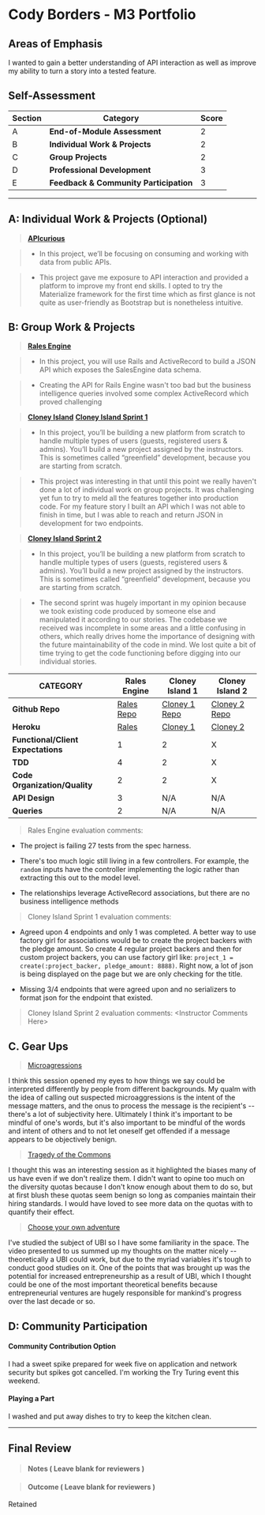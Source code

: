 # Cody Borders - M3 Portfolio

## Areas of Emphasis

I wanted to gain a better understanding of API interaction as well as improve my ability to turn a story into a tested feature.

## Self-Assessment

| Section | Category | Score |
| --- | ----- | --- |
| A | **End-of-Module Assessment** | 2 |
| B | **Individual Work & Projects** | 2 |
| C | **Group Projects** | 2 |
| D | **Professional Development** | 3 |
| E | **Feedback & Community Participation** | 3 |


-----------------------

## A: Individual Work & Projects (Optional)

> **[APIcurious](http://backend.turing.io/module3/projects/apicurious)**

>* In this project, we’ll be focusing on consuming and working with data from public APIs.

>* This project gave me exposure to API interaction and provided a platform to improve my front end skills. I opted to try the Materialize framework for the first time which as first glance is not quite as user-friendly as Bootstrap but is nonetheless intuitive.


## B: Group Work & Projects

> **[Rales Engine](http://backend.turing.io/module3/projects/rails_engine)**

>* In this project, you will use Rails and ActiveRecord to build a JSON API which exposes the SalesEngine data schema.

>* Creating the API for Rails Engine wasn't too bad but the business intelligence queries involved some complex ActiveRecord which proved challenging

> **[Cloney Island](http://backend.turing.io/module3/projects/cloney_island/cloney_island)**
> **[Cloney Island Sprint 1](https://github.com/jwpincus/punstartr)**

>* In this project, you’ll be building a new platform from scratch to handle multiple types of users (guests, registered users & admins). You’ll build a new project assigned by the instructors. This is sometimes called “greenfield” development, because you are starting from scratch.

>* This project was interesting in that until this point we really haven't done a lot of individual work on group projects. It was challenging yet fun to try to meld all the features together into production code. For my feature story I built an API which I was not able to finish in time, but I was able to reach and return JSON in development for two endpoints.

> **[Cloney Island Sprint 2](https://github.com/josh-works/corkboard)**

>* In this project, you’ll be building a new platform from scratch to handle multiple types of users (guests, registered users & admins). You’ll build a new project assigned by the instructors. This is sometimes called “greenfield” development, because you are starting from scratch.

>* The second sprint was hugely important in my opinion because we took existing code produced by someone else and manipulated it according to our stories. The codebase we received was incomplete in some areas and a little confusing in others, which really drives home the importance of designing with the future maintainability of the code in mind. We lost quite a bit of time trying to get the code functioning before digging into our individual stories.

| CATEGORY | Rales Engine | Cloney Island 1 | Cloney Island 2 |
| --- | --- | --- | --- |
| **Github Repo** | [Rales Repo](https://github.com/codyborders/rails_engine) | [Cloney 1 Repo](https://github.com/jwpincus/punstartr) | [Cloney 2 Repo](https://github.com/josh-works/corkboard) |
| **Heroku** | [Rales](https://) | [Cloney 1](https://) | [Cloney 2](https://) |
| **Functional/Client Expectations** | 1 | 2 | X |
| **TDD** | 4 | 2 | X |
| **Code Organization/Quality** | 2 | 2 | X |
| **API Design** | 3 | N/A | N/A |
| **Queries** | 2 | N/A | N/A |

> Rales Engine evaluation comments:

* The project is failing 27 tests from the spec harness.

* There's too much logic still living in a few controllers. For example, the `random` inputs have the controller implementing the logic rather than extracting this out to the model level.

* The relationships leverage ActiveRecord associations, but there are no business intelligence methods

> Cloney Island Sprint 1 evaluation comments:

* Agreed upon 4 endpoints and only 1 was completed. A better way to use factory girl for associations would be to create the project backers with the pledge amount. So create 4 regular project backers and then for custom project backers, you can use factory girl like: `project_1 = create(:project_backer, pledge_amount: 8888)`. Right now, a lot of json is being displayed on the page but we are only checking for the title.

* Missing 3/4 endpoints that were agreed upon and no serializers to format json for the endpoint that existed.

> Cloney Island Sprint 2 evaluation comments:
\<Instructor Comments Here>

## C. **Gear Ups**

> [Microagressions](https://github.com/turingschool/gear-up/blob/master/microaggressions_original.markdown)

I think this session opened my eyes to how things we say could be interpreted differently by people from different backgrounds. My qualm with the idea of calling out suspected microaggressions is the intent of the message matters, and the onus to process the message is the recipient's -- there's a lot of subjectivity here. Ultimately I think it's important to be mindful of one's words, but it's also important to be mindful of the words and intent of others and to not let oneself get offended if a message appears to be objectively benign.

> [Tragedy of the Commons](https://github.com/turingschool/gear-up/blob/master/tragedy_of_the_commons.markdown)

I thought this was an interesting session as it highlighted the biases many of us have even if we don't realize them.
I didn't want to opine too much on the diversity quotas because I don't know enough about them to do so, but at first blush
these quotas seem benign so long as companies maintain their hiring standards. I would have loved to see more data on the quotas
with to quantify their effect.

> [Choose your own adventure](https://github.com/turingschool/gear-up/blob/master/universal_basic_income.markdown)

I've studied the subject of UBI so I have some familiarity in the space. The video presented to us summed up my thoughts on the matter nicely -- theoretically a UBI could work, but due to the myriad variables it's tough to conduct good studies on it. One of the points that was brought up was the potential for increased entrepreneurship as a result of UBI, which I thought could be one of the most important theoretical benefits because entrepreneurial ventures are hugely responsible for mankind's progress over the last decade or so.


## D: Community Participation

#### **Community Contribution Option**

I had a sweet spike prepared for week five on application and network security but spikes got cancelled. I'm working the Try Turing event this weekend.


#### **Playing a Part**

I washed and put away dishes to try to keep the kitchen clean.

------------------

## Final Review

> #### Notes ( Leave blank for reviewers )

> #### Outcome ( Leave blank for reviewers )
Retained
